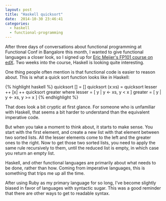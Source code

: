 ```yaml
---
layout: post
title: "Haskell quicksort"
date:  2014-10-30 23:46:41
categories:
  - haskell
  - functional-programming
---
```


After three days of conversations about functional programming at Functional Conf in Bangalore this month, I wanted to give functional languages a closer look, so I signed up for [Eric Meijer's FP101 course on edX](https://courses.edx.org/courses/DelftX/FP101x/3T2014/info). Two weeks into the course, Haskell is looking quite interesting.

One thing people often mention is that functional code is easier to reason about. This is what a quick sort function looks like in Haskell:

{% highlight haskell %}
quicksort [] = []
quicksort (x:xs) = quicksort lesser ++ [x] ++ quicksort greater
  where
    lesser =  [ y | y <- xs, y < x  ]
    greater = [ y | y <- xs, y >= x ]
{% endhighlight %}

That does look a bit cryptic at first glance. For someone who is unfamiliar with Haskell, that seems a bit harder to understand than the equivalent imperative code.

But when you take a moment to think about, it starts to make sense. You start with the first element, and create a new list with that element between two sorted lists. All the lesser elements come to the left and the greater ones to the right. Now to get those two sorted lists, you need to apply the same rule recursively to them, until the reduced list is empty, in which case you return an empty list.

Haskell, and other functional languages are primarily about what needs to be done, rather than how. Coming from imperative languages, this is something that trips me up all the time.

After using Ruby as my primary language for so long, I've become slightly biased in favor of languages with syntactic sugar. This was a good reminder that there are other ways to get to readable syntax.

